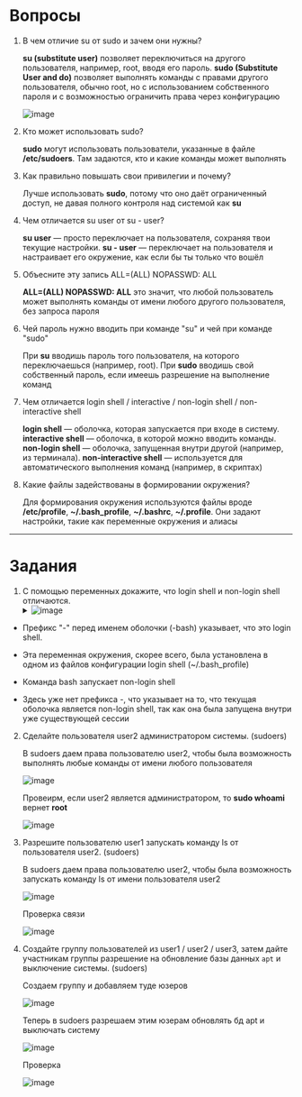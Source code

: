 # Вопросы


1. В чем отличие su от sudo и зачем они нужны?

   **su (substitute user)** позволяет переключиться на другого пользователя, например, root, вводя его пароль. **sudo (Substitute User and do)** позволяет выполнять команды с правами другого пользователя, обычно root, но с использованием собственного пароля и с возможностью ограничить права через конфигурацию

   ![image](https://github.com/user-attachments/assets/69ffdb16-1027-4ba1-8935-7fc53ee872f9)

  
2. Кто может использовать sudo?

   **sudo** могут использовать пользователи, указанные в файле **/etc/sudoers**. Там задаются, кто и какие команды может выполнять

3. Как правильно повышать свои привилегии и почему?

   Лучше использовать **sudo**, потому что оно даёт ограниченный доступ, не давая полного контроля над системой как **su**

4. Чем отличается su user от su - user?

   **su user** — просто переключает на пользователя, сохраняя твои текущие настройки. **su - user** — переключает на пользователя и настраивает его окружение, как если бы ты только что вошёл

5. Объесните эту запись ALL=(ALL) NOPASSWD: ALL

   **ALL=(ALL) NOPASSWD: ALL** это значит, что любой пользователь может выполнять команды от имени любого другого пользователя, без запроса пароля

6. Чей пароль нужно вводить при команде "su" и чей при команде "sudo"
   
   При **su** вводишь пароль того пользователя, на которого переключаешься (например, root). При **sudo** вводишь свой собственный пароль, если имеешь разрешение на выполнение команд

7. Чем отличается login shell / interactive / non-login shell / non-interactive shell
   
   **login shell** — оболочка, которая запускается при входе в систему. **interactive shell** — оболочка, в которой можно вводить команды. **non-login shell** — оболочка, запущенная внутри другой (например, из терминала). **non-interactive shell** — используется для автоматического выполнения команд (например, в скриптах)

8. Какие файлы задействованы в формировании окружения?
   
   Для формирования окружения используются файлы вроде **/etc/profile**, **~/.bash_profile**, **~/.bashrc**, **~/.profile**. Они задают настройки, такие как переменные окружения и алиасы


---

# Задания


1. С помощью переменных докажите, что login shell и non-login shell отличаются. <details><summary>![image](https://github.com/user-attachments/assets/1fafa5ff-623d-4a2b-adca-900308c28b73)</summary>~У меня теперь патриотичный bash)~</details>

* Префикс "-" перед именем оболочки (-bash) указывает, что это login shell.

* Эта переменная окружения, скорее всего, была установлена в одном из файлов конфигурации login shell (~/.bash_profile)

* Команда bash запускает non-login shell

* Здесь уже нет префикса -, что указывает на то, что текущая оболочка является non-login shell, так как она была запущена внутри уже существующей сессии

2. Сделайте пользователя user2 администратором системы. (sudoers)

   В sudoers даем права пользователю user2, чтобы была возможность выполнять любые команды от имени любого пользователя
   
   ![image](https://github.com/user-attachments/assets/e379ed34-c0cc-4fe8-882a-876fcf78a4c2)

   Провеирм, если user2 является администратором, то **sudo whoami** вернет **root**

   ![image](https://github.com/user-attachments/assets/f6468e21-94a9-4c41-975d-5e3b7e937992)

    
3. Разрешите пользователю user1 запускать команду ls от пользователя user2. (sudoers)

   В sudoers даем права пользователю user2, чтобы была возможность запускать команду ls от имени пользователя user2
   
   ![image](https://github.com/user-attachments/assets/516222c2-f3a5-4364-ae3d-1a3cb6d9c5dd)

   Проверка связи

   ![image](https://github.com/user-attachments/assets/68632584-1378-400b-b873-9576bd985a0e)


4. Создайте группу пользователей из user1 / user2 / user3, затем дайте участникам группы разрешение на обновление базы данных `apt` и выключение системы. (sudoers)

   Создаем группу и добавляем туде юзеров
   
   ![image](https://github.com/user-attachments/assets/c35df6ea-4b35-4423-a317-330a19a93c5e)

   Теперь в sudoers разрешаем этим юзерам обновлять бд apt и выключать систему

   ![image](https://github.com/user-attachments/assets/a60b559d-087c-4d82-ab26-c19ce0009851)

   Проверка

   ![image](https://github.com/user-attachments/assets/960d0fa7-4945-4f9d-90bd-99ab8659729c)


   
